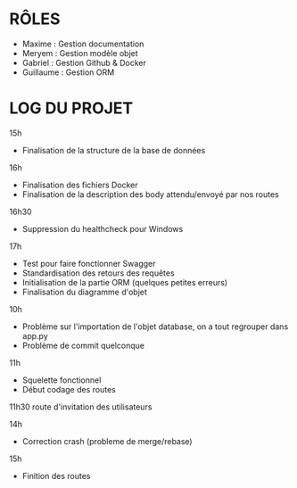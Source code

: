 # RÔLES
- Maxime : Gestion documentation
- Meryem : Gestion modèle objet
- Gabriel : Gestion Github & Docker
- Guillaume : Gestion ORM 


# LOG DU PROJET

15h  
- Finalisation de la structure de la base de données

16h
- Finalisation des fichiers Docker
- Finalisation de la description des body attendu/envoyé par nos routes

16h30 
- Suppression du healthcheck pour Windows

17h
- Test pour faire fonctionner Swagger
- Standardisation des retours des requêtes
- Initialisation de la partie ORM (quelques petites erreurs)
- Finalisation du diagramme d'objet

10h
- Problème sur l'importation de l'objet database, on a tout regrouper dans app.py
- Problème de commit quelconque

11h 

- Squelette fonctionnel
- Début codage des routes

11h30
route d'invitation des utilisateurs

14h 
- Correction crash (probleme de merge/rebase)

15h
- Finition des routes

